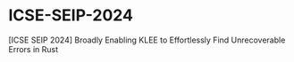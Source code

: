 # ICSE-SEIP-2024
[ICSE SEIP 2024] Broadly Enabling KLEE to Effortlessly Find Unrecoverable Errors   in Rust
